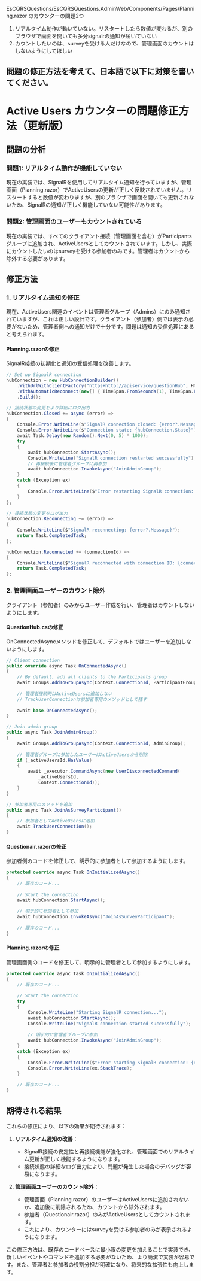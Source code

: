 EsCQRSQuestions/EsCQRSQuestions.AdminWeb/Components/Pages/Planning.razor 
のカウンターの問題2つ

1. リアルタイム動作が動いていない。リスタートしたら数値が変わるが、別のブラウザで画面を開いても多分signalrの通知が届いていない
2. カウントしたいのは、surveyを受ける人だけなので、管理画面のカウントはしないようにしてほしい

問題の修正方法を考えて、日本語で以下に対策を書いてください。
------

# Active Users カウンターの問題修正方法（更新版）

## 問題の分析

### 問題1: リアルタイム動作が機能していない
現在の実装では、SignalRを使用してリアルタイム通知を行っていますが、管理画面（Planning.razor）でActiveUsersの更新が正しく反映されていません。リスタートすると数値が変わりますが、別のブラウザで画面を開いても更新されないため、SignalRの通知が正しく機能していない可能性があります。

### 問題2: 管理画面のユーザーもカウントされている
現在の実装では、すべてのクライアント接続（管理画面を含む）がParticipantsグループに追加され、ActiveUsersとしてカウントされています。しかし、実際にカウントしたいのはsurveyを受ける参加者のみです。管理者はカウントから除外する必要があります。

## 修正方法

### 1. リアルタイム通知の修正

現在、ActiveUsers関連のイベントは管理者グループ（Admins）にのみ通知されていますが、これは正しい設計です。クライアント（参加者）側では表示の必要がないため、管理者側への通知だけで十分です。問題は通知の受信処理にあると考えられます。

#### Planning.razorの修正
SignalR接続の初期化と通知の受信処理を改善します。

```csharp
// Set up SignalR connection
hubConnection = new HubConnectionBuilder()
    .WithUrlWithClientFactory("https+http://apiservice/questionHub", HttpMessageHandlerFactory)
    .WithAutomaticReconnect(new[] { TimeSpan.FromSeconds(1), TimeSpan.FromSeconds(3), TimeSpan.FromSeconds(5) })  // より積極的な再接続
    .Build();

// 接続状態の変更をより詳細にログ出力
hubConnection.Closed += async (error) =>
{
    Console.Error.WriteLine($"SignalR connection closed: {error?.Message}");
    Console.Error.WriteLine($"Connection state: {hubConnection.State}");
    await Task.Delay(new Random().Next(0, 5) * 1000);
    try
    {
        await hubConnection.StartAsync();
        Console.WriteLine("SignalR connection restarted successfully");
        // 再接続後に管理者グループに再参加
        await hubConnection.InvokeAsync("JoinAdminGroup");
    }
    catch (Exception ex)
    {
        Console.Error.WriteLine($"Error restarting SignalR connection: {ex.Message}");
    }
};

// 接続状態の変更をログ出力
hubConnection.Reconnecting += (error) =>
{
    Console.WriteLine($"SignalR reconnecting: {error?.Message}");
    return Task.CompletedTask;
};

hubConnection.Reconnected += (connectionId) =>
{
    Console.WriteLine($"SignalR reconnected with connection ID: {connectionId}");
    return Task.CompletedTask;
};
```

### 2. 管理画面ユーザーのカウント除外

クライアント（参加者）のみからユーザー作成を行い、管理者はカウントしないようにします。

#### QuestionHub.csの修正
OnConnectedAsyncメソッドを修正して、デフォルトではユーザーを追加しないようにします。

```csharp
// Client connection
public override async Task OnConnectedAsync()
{
    // By default, add all clients to the Participants group
    await Groups.AddToGroupAsync(Context.ConnectionId, ParticipantGroup);
    
    // 管理者接続時はActiveUsersに追加しない
    // TrackUserConnectionは参加者専用のメソッドとして残す
    
    await base.OnConnectedAsync();
}

// Join admin group
public async Task JoinAdminGroup()
{
    await Groups.AddToGroupAsync(Context.ConnectionId, AdminGroup);
    
    // 管理者グループに参加したユーザーはActiveUsersから削除
    if (_activeUsersId.HasValue)
    {
        await _executor.CommandAsync(new UserDisconnectedCommand(
            _activeUsersId,
            Context.ConnectionId));
    }
}

// 参加者専用のメソッドを追加
public async Task JoinAsSurveyParticipant()
{
    // 参加者としてActiveUsersに追加
    await TrackUserConnection();
}
```

#### Questionair.razorの修正
参加者側のコードを修正して、明示的に参加者として参加するようにします。

```csharp
protected override async Task OnInitializedAsync()
{
    // 既存のコード...
    
    // Start the connection
    await hubConnection.StartAsync();
    
    // 明示的に参加者として参加
    await hubConnection.InvokeAsync("JoinAsSurveyParticipant");
    
    // 既存のコード...
}
```

#### Planning.razorの修正
管理画面側のコードを修正して、明示的に管理者として参加するようにします。

```csharp
protected override async Task OnInitializedAsync()
{
    // 既存のコード...
    
    // Start the connection
    try
    {
        Console.WriteLine("Starting SignalR connection...");
        await hubConnection.StartAsync();
        Console.WriteLine("SignalR connection started successfully");
        
        // 明示的に管理者グループに参加
        await hubConnection.InvokeAsync("JoinAdminGroup");
    }
    catch (Exception ex)
    {
        Console.Error.WriteLine($"Error starting SignalR connection: {ex.Message}");
        Console.Error.WriteLine(ex.StackTrace);
    }
    
    // 既存のコード...
}
```

## 期待される結果

これらの修正により、以下の効果が期待されます：

1. **リアルタイム通知の改善**：
   - SignalR接続の安定性と再接続機能が強化され、管理画面でのリアルタイム更新が正しく機能するようになります。
   - 接続状態の詳細なログ出力により、問題が発生した場合のデバッグが容易になります。

2. **管理画面ユーザーのカウント除外**：
   - 管理画面（Planning.razor）のユーザーはActiveUsersに追加されないか、追加後に削除されるため、カウントから除外されます。
   - 参加者（Questionair.razor）のみがActiveUsersとしてカウントされます。
   - これにより、カウンターにはsurveyを受ける参加者のみが表示されるようになります。

この修正方法は、既存のコードベースに最小限の変更を加えることで実装でき、新しいイベントやコマンドを追加する必要がないため、より簡潔で実装が容易です。また、管理者と参加者の役割分担が明確になり、将来的な拡張性も向上します。
